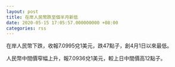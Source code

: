 ```yaml
---
layout: post
title: 在岸人民幣跌至個半月新低
date: 2020-05-15 17:05:57.000000000 +08:00
categories: rss
---
```


在岸人民幣下跌，收報7.0995兌1美元，跌47點子，創4月1日以來最低。

人民幣中間價窄幅上升，報7.0936兌1美元，較上日中間價高12點子。
